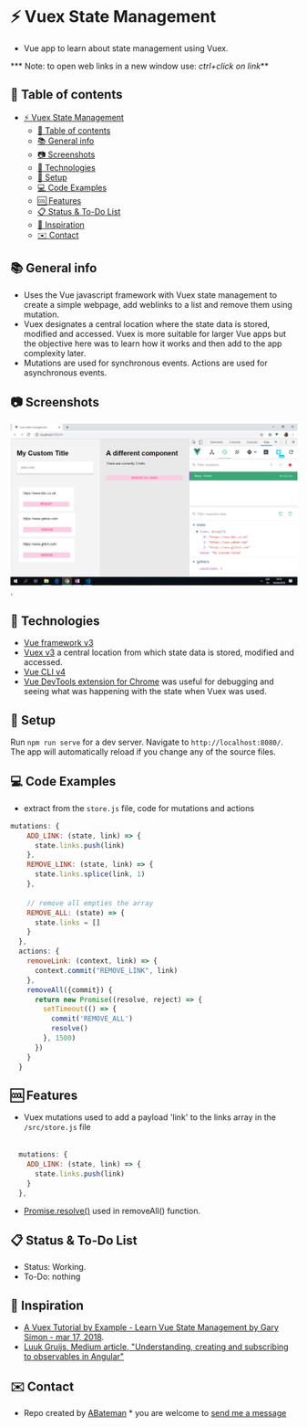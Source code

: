# :zap: Vuex State Management

* Vue app to learn about state management using Vuex.

*** Note: to open web links in a new window use: _ctrl+click on link_**

## :page_facing_up: Table of contents

* [:zap: Vuex State Management](#zap-vuex-state-management)
  * [:page_facing_up: Table of contents](#page_facing_up-table-of-contents)
  * [:books: General info](#books-general-info)
  * [:camera: Screenshots](#camera-screenshots)
  * [:signal_strength: Technologies](#signal_strength-technologies)
  * [:floppy_disk: Setup](#floppy_disk-setup)
  * [:computer: Code Examples](#computer-code-examples)
  * [:cool: Features](#cool-features)
  * [:clipboard: Status & To-Do List](#clipboard-status--to-do-list)
  * [:clap: Inspiration](#clap-inspiration)
  * [:envelope: Contact](#envelope-contact)

## :books: General info

* Uses the Vue javascript framework with Vuex state management to create a simple webpage, add weblinks to a list and remove them using mutation.
* Vuex designates a central location where the state data is stored, modified and accessed. Vuex is more suitable for larger Vue apps but the objective here was to learn how it works and then add to the app complexity later.
* Mutations are used for synchronous events. Actions are used for asynchronous events.

## :camera: Screenshots

![Example screenshot](./img/vuex-base-state.png).

## :signal_strength: Technologies

* [Vue framework v3](https://vuejs.org/)
* [Vuex v3](https://github.com/vuejs/vuex) a central location from which state data is stored, modified and accessed.
* [Vue CLI v4](https://github.com/vuejs/vue-cli)
* [Vue DevTools extension for Chrome](https://chrome.google.com/webstore/detail/vuejs-devtools/nhdogjmejiglipccpnnnanhbledajbpd) was useful for debugging and seeing what was happening with the state when Vuex was used.

## :floppy_disk: Setup

Run `npm run serve` for a dev server. Navigate to `http://localhost:8080/`. The app will automatically reload if you change any of the source files.

## :computer: Code Examples

* extract from the `store.js` file, code for mutations and actions

```javascript
mutations: {
    ADD_LINK: (state, link) => {
      state.links.push(link)
    },
    REMOVE_LINK: (state, link) => {
      state.links.splice(link, 1)
    },

    // remove all empties the array
    REMOVE_ALL: (state) => {
      state.links = []
    }
  },
  actions: {
    removeLink: (context, link) => {
      context.commit("REMOVE_LINK", link)
    },
    removeAll({commit}) {
      return new Promise((resolve, reject) => {
        setTimeout(() => {
          commit('REMOVE_ALL')
          resolve()
        }, 1500)
      })
    }
  }

```

## :cool: Features

* Vuex mutations used to add a payload 'link' to the links array in the `/src/store.js` file

```javascript

  mutations: {
    ADD_LINK: (state, link) => {
      state.links.push(link)
    }
  },

```

* [Promise.resolve()](https://developer.mozilla.org/en-US/docs/Web/JavaScript/Reference/Global_Objects/Promise/resolve) used in removeAll() function.

## :clipboard: Status & To-Do List

* Status: Working.
* To-Do: nothing

## :clap: Inspiration

* [A Vuex Tutorial by Example - Learn Vue State Management by Gary Simon - mar 17, 2018](https://coursetro.com/posts/code/144/A-Vuex-Tutorial-by-Example---Learn-Vue-State-Management).
* [Luuk Gruijs, Medium article, "Understanding, creating and subscribing to observables in Angular"](https://medium.com/@luukgruijs/understanding-creating-and-subscribing-to-observables-in-angular-426dbf0b04a3)

## :envelope: Contact

* Repo created by [ABateman](https://www.andrewbateman.org) * you are welcome to [send me a message](https://andrewbateman.org/contact)
